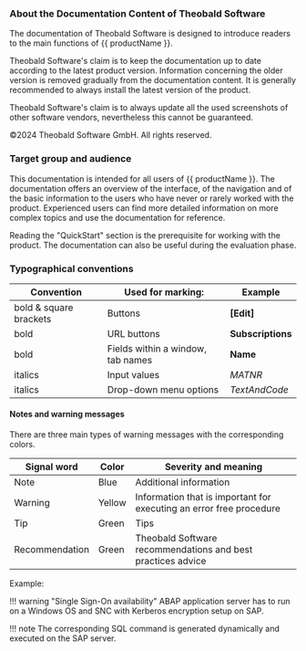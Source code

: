 ### About the Documentation Content of Theobald Software

The documentation of Theobald Software is designed to introduce readers to the main functions of {{ productName }}.

Theobald Software's claim is to keep the documentation up to date according to the latest product version. 
Information concerning the older version is removed gradually from the documentation content. 
It is generally recommended to always install the latest version of the product.

Theobald Software's claim is to always update all the used screenshots of other software vendors, nevertheless this cannot be guaranteed. 

©2024 Theobald Software GmbH. All rights reserved.

### Target group and audience
This documentation is intended for all users of {{ productName }}. 
The documentation offers an overview of the interface, of the navigation and of the basic information to the users who have never or rarely worked with the product. 
Experienced users can find more detailed information on more complex topics and use the documentation for reference.

Reading the "QuickStart" section is the prerequisite for working with the product. 
The documentation can also be useful during the evaluation phase. 

### Typographical conventions

Convention |Used for marking: |Example
------------ | ------------- | ---------
bold & square brackets |Buttons |**[Edit]** 
bold |URL buttons |**Subscriptions**
bold |Fields within a window, tab names |**Name** 
italics |Input values| *MATNR*
italics |Drop-down menu options| *TextAndCode*
 

#### Notes and warning messages

There are three main types of warning messages with the corresponding colors.

Signal word| Color | Severity and meaning
------------ | ------------- | ---------
Note |Blue | Additional information
Warning | Yellow | Information that is important for executing an error free procedure
Tip| Green | Tips
Recommendation | Green | Theobald Software recommendations and best practices advice

Example:

!!! warning "Single Sign-On availability"
	ABAP application server has to run on a Windows OS and SNC with Kerberos encryption setup on SAP.


!!! note
	The corresponding SQL command is generated dynamically and executed on the SAP server.

